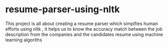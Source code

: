 # resume-parser-using-nltk
This project is all about creating a resume parser which simplfies human efforts using nltk , it helps us to know the accuracy match between the job description from the companies and the candidates resume using machine learning algoriths
